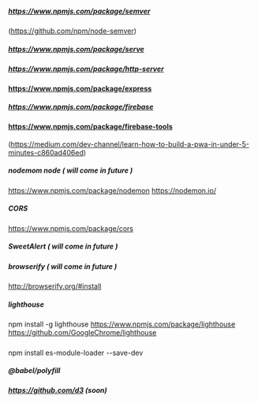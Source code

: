 ##### https://www.npmjs.com/package/semver
(https://github.com/npm/node-semver)

##### https://www.npmjs.com/package/serve

##### https://www.npmjs.com/package/http-server

#### https://www.npmjs.com/package/express

##### https://www.npmjs.com/package/firebase

#### https://www.npmjs.com/package/firebase-tools
(https://medium.com/dev-channel/learn-how-to-build-a-pwa-in-under-5-minutes-c860ad406ed)

##### nodemom node ( will come in future )
https://www.npmjs.com/package/nodemon
https://nodemon.io/

##### CORS 
https://www.npmjs.com/package/cors

##### SweetAlert ( will come in future )

##### browserify ( will come in future )
http://browserify.org/#install

##### lighthouse
npm install -g lighthouse
https://www.npmjs.com/package/lighthouse
https://github.com/GoogleChrome/lighthouse

#####  
npm install es-module-loader --save-dev

##### @babel/polyfill 

##### https://github.com/d3  (soon)
